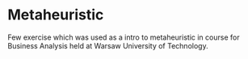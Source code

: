 Metaheuristic
=============

Few exercise which was used as a intro to metaheuristic 
in course for Business Analysis held at Warsaw University of Technology. 

